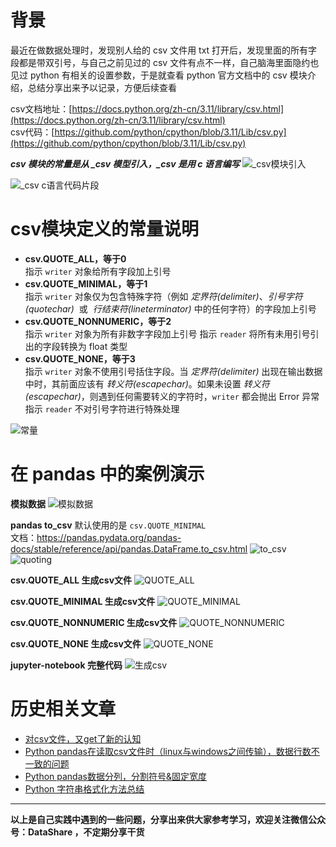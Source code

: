 # 背景
最近在做数据处理时，发现别人给的 csv 文件用 txt 打开后，发现里面的所有字段都是带双引号，与自己之前见过的 csv 文件有点不一样，自己脑海里面隐约也见过 python 有相关的设置参数，于是就查看 python 官方文档中的 csv 模块介绍，总结分享出来予以记录，方便后续查看

csv文档地址：[https://docs.python.org/zh-cn/3.11/library/csv.html](https://docs.python.org/zh-cn/3.11/library/csv.html) <br/>
csv代码：[https://github.com/python/cpython/blob/3.11/Lib/csv.py](https://github.com/python/cpython/blob/3.11/Lib/csv.py)

***csv 模块的常量是从 _csv 模型引入，_csv 是用 c 语言编写***
![_csv模块引入](./images/6641583-9bb18fec735fff21.png)

![_csv c语言代码片段](./images/6641583-86a4d18d833b34a6.png)


# csv模块定义的常量说明
- **csv.QUOTE_ALL，等于0** <br/>
指示 `writer` 对象给所有字段加上引号
- **csv.QUOTE_MINIMAL，等于1** <br/>
指示 `writer` 对象仅为包含特殊字符（例如 *定界符(delimiter)*、*引号字符(quotechar)*  或  *行结束符(lineterminator)* 中的任何字符）的字段加上引号
- **csv.QUOTE_NONNUMERIC，等于2**  <br/>
指示 `writer` 对象为所有非数字字段加上引号
指示 `reader` 将所有未用引号引出的字段转换为 float 类型
- **csv.QUOTE_NONE，等于3**  <br/>
指示 `writer` 对象不使用引号括住字段。当 *定界符(delimiter)* 出现在输出数据中时，其前面应该有 *转义符(escapechar)*。如果未设置 *转义符(escapechar)*，则遇到任何需要转义的字符时，`writer` 都会抛出 Error 异常
指示 `reader` 不对引号字符进行特殊处理

![常量](./images/6641583-4c1f78b4ed22857e.png)
# 在 pandas 中的案例演示
**模拟数据**
![模拟数据](./images/6641583-43251bb5d3a2495d.png)

**pandas to_csv**
默认使用的是 `csv.QUOTE_MINIMAL`  <br/>
文档：https://pandas.pydata.org/pandas-docs/stable/reference/api/pandas.DataFrame.to_csv.html
![to_csv](./images/6641583-f0afc3b60f56bd28.png)
![quoting](./images/6641583-6151a87c7cbf1ee9.png)

**csv.QUOTE_ALL 生成csv文件**
![QUOTE_ALL](./images/6641583-d548dee07782582b.png)


**csv.QUOTE_MINIMAL 生成csv文件**
![QUOTE_MINIMAL](./images/6641583-11412dd90a6b2ac6.png)


**csv.QUOTE_NONNUMERIC 生成csv文件**
![QUOTE_NONNUMERIC](./images/6641583-d6ce86de7ee04b5a.png)


**csv.QUOTE_NONE 生成csv文件**
![QUOTE_NONE](./images/6641583-0157d71ddd4e07dc.png)

**jupyter-notebook 完整代码**
![生成csv](./images/6641583-7a235255d94efbcb.png)


# 历史相关文章
- [对csv文件，又get了新的认知](./对csv文件，又get了新的认知.md)
- [Python pandas在读取csv文件时（linux与windows之间传输），数据行数不一致的问题](./Python-pandas在读取csv文件时（linux与windows之间传输），数据行数不一致的问题.md)
- [Python pandas数据分列，分割符号&固定宽度](./Python-pandas数据分列，分割符号&固定宽度.md)
- [Python 字符串格式化方法总结](./Python-字符串格式化方法总结.md)
**************************************************************************
**以上是自己实践中遇到的一些问题，分享出来供大家参考学习，欢迎关注微信公众号：DataShare ，不定期分享干货**
